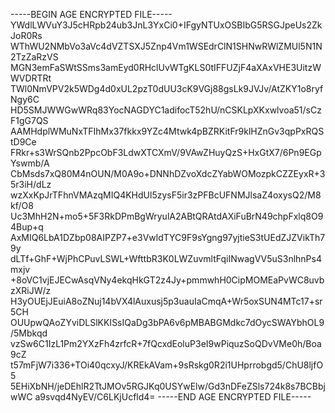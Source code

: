 -----BEGIN AGE ENCRYPTED FILE-----
YWdlLWVuY3J5cHRpb24ub3JnL3YxCi0+IFgyNTUxOSBIbG5RSGJpeUs2ZkJoR0Rs
WThWU2NMbVo3aVc4dVZTSXJ5Znp4Vm1WSEdrClN1SHNwRWlZMUl5N1N2TzZaRzVS
MGN3emFaSWtSSms3amEyd0RHclUvWTgKLS0tIFFUZjF4aXAxVHE3UitzWWVDRTRt
TWl0NmVPV2k5WDg4d0xUL2pzT0dUU3cK9VGj88gsLk9JVJv/AtZKY1o8ryfNgy6C
HD5SMJWWGwWRq83YocNAGDYC1adifocT52hU/nCSKLpXKxwlvoa51/sCzF1gG7QS
AAMHdplWMuNxTFIhMx37fkkx9YZc4Mtwk4pBZRKitFr9klHZnGv3qpPxRQStD9Ce
FRkr+s3WrSQnb2PpcObF3LdwXTCXmV/9VAwZHuyQzS+HxGtX7/6Pn9EGpYswmb/A
CbMsds7xQ80M4nOUN/M0A9o+DNNhDZvoXdcZYabWOMozpkCZZEyxR+35r3iH/dLz
wzXxKpJrTFhnVMAzqMIQ4KHdUl5zysF5ir3zPFBcUFNMJlsaZ4oxysQ2/M8kf/O8
Uc3MhH2N+mo5+5F3RkDPmBgWryulA2ABtQRAtdAXiFuBrN49chpFxlq8O94Bup+q
AxMIQ6LbA1DZbp08AIPZP7+e3VwldTYC9F9sYgng97yjtieS3tUEdZJZVikTh79y
dLTf+GhF+WjPhCPuvLSWL+WfttbR3K0LWZuvmltFqiINwagVV5uS3nlhnPs4mxjv
+8oVC1vjEJECwAsqVNy4ekqHkGT2z4Jy+pmmwhH0CipMOMEaPvWC8uvbzXRiJW/z
H3yOUEjJEuiA8oZNuj14bVX4lAuxusj5p3uauIaCmqA+Wr5oxSUN4MTc17+sr5CH
OUUpwQAoZYviDLSlKKISsIQaDg3bPA6v6pMBABGMdkc7dOycSWAYbhOL9/5Mbkqd
vzSw6C1IzL1Pm2YXzFh4zrfcR+7fQcxdEoluP3eI9wPiquzSoQDvVMe0h/Boa9cZ
t57mFjW7i336+TOi40qcxyJ/KREkAVam+9sRskg0R2i1UHprrobgd5/ChU8ljfO5
5EHiXbNH/jeDEhlR2TtJMOv5RGJKq0USYwElw/Gd3nDFeZSls724k8s7BCBbjwWC
a9svqd4NyEV/C6LKjUcfld4=
-----END AGE ENCRYPTED FILE-----
